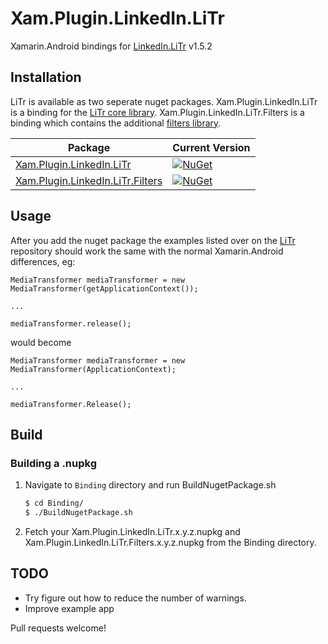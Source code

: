 # Xam.Plugin.LinkedIn.LiTr 


Xamarin.Android bindings for [LinkedIn.LiTr](https://github.com/linkedin/LiTr) v1.5.2

## Installation

LiTr is available as two seperate nuget packages. Xam.Plugin.LinkedIn.LiTr is a binding for the [LiTr core library](https://github.com/linkedin/LiTr/tree/main/litr). Xam.Plugin.LinkedIn.LiTr.Filters is a binding which contains the additional [filters library](https://github.com/linkedin/LiTr/tree/main/litr-filters).

| Package        | Current Version   |
|-----------------|--------|
| [Xam.Plugin.LinkedIn.LiTr](https://www.nuget.org/packages/Xam.Plugin.LinkedIn.LiTr/) | [![NuGet](https://img.shields.io/nuget/vpre/Xam.Plugin.LinkedIn.LiTr.svg?label=NuGet)](https://www.nuget.org/packages/Xam.Plugin.LinkedIn.LiTr) |
| [Xam.Plugin.LinkedIn.LiTr.Filters](https://www.nuget.org/packages/Xam.Plugin.LinkedIn.LiTr.Filters/) | [![NuGet](https://img.shields.io/nuget/vpre/Xam.Plugin.LinkedIn.LiTr.Filters.svg?label=NuGet)](https://www.nuget.org/packages/Xam.Plugin.LinkedIn.LiTr.Filters) |






## Usage

After you add the nuget package the examples listed over on the [LiTr](https://github.com/linkedin/LiTr) repository should work the same with the normal Xamarin.Android differences, eg:

```
MediaTransformer mediaTransformer = new MediaTransformer(getApplicationContext());

...

mediaTransformer.release();
```

would become 


```
MediaTransformer mediaTransformer = new MediaTransformer(ApplicationContext);

...

mediaTransformer.Release();
```


## Build

### Building a .nupkg
1. Navigate to `Binding` directory and run BuildNugetPackage.sh
    ``` sh
    $ cd Binding/
    $ ./BuildNugetPackage.sh
    ```
2. Fetch your Xam.Plugin.LinkedIn.LiTr.x.y.z.nupkg and Xam.Plugin.LinkedIn.LiTr.Filters.x.y.z.nupkg from the Binding directory.


## TODO
* Try figure out how to reduce the number of warnings.
* Improve example app




Pull requests welcome!
